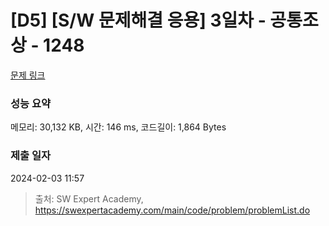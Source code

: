 # [D5] [S/W 문제해결 응용] 3일차 - 공통조상 - 1248 

[문제 링크](https://swexpertacademy.com/main/code/problem/problemDetail.do?contestProbId=AV15PTkqAPYCFAYD) 

### 성능 요약

메모리: 30,132 KB, 시간: 146 ms, 코드길이: 1,864 Bytes

### 제출 일자

2024-02-03 11:57



> 출처: SW Expert Academy, https://swexpertacademy.com/main/code/problem/problemList.do